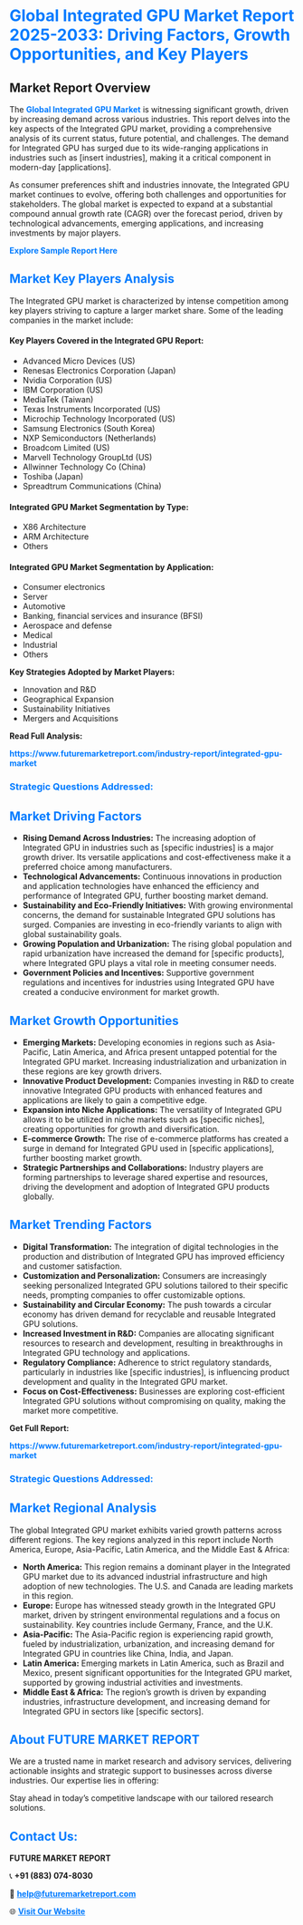 <h1 style="color: #007BFF;">Global Integrated GPU Market Report 2025-2033: Driving Factors, Growth Opportunities, and Key Players</h1>

<section id="overview">
<h2>Market Report Overview</h2>
<p>The <a href="https://www.futuremarketreport.com/industry-report/integrated-gpu-market" style="color: #007BFF; text-decoration: none;"><strong>Global Integrated GPU Market</strong></a> is witnessing significant growth, driven by increasing demand across various industries. This report delves into the key aspects of the Integrated GPU market, providing a comprehensive analysis of its current status, future potential, and challenges. The demand for Integrated GPU has surged due to its wide-ranging applications in industries such as [insert industries], making it a critical component in modern-day [applications].</p>
<p>As consumer preferences shift and industries innovate, the Integrated GPU market continues to evolve, offering both challenges and opportunities for stakeholders. The global market is expected to expand at a substantial compound annual growth rate (CAGR) over the forecast period, driven by technological advancements, emerging applications, and increasing investments by major players.</p>
</section>

<section id="overview">
<p><a href="https://www.futuremarketreport.com/request-sample/reportId=75786" style="color: #007BFF; text-decoration: none;"><strong>Explore Sample Report Here</strong></a></p>
</section>

<section id="key-players">
<h2 style="color: #007BFF;">Market Key Players Analysis</h2>
<p>The Integrated GPU market is characterized by intense competition among key players striving to capture a larger market share. Some of the leading companies in the market include:</p>
<h4>Key Players Covered in the Integrated GPU Report:</h4>
<ul><li>Advanced Micro Devices (US)</li><li>Renesas Electronics Corporation (Japan)</li><li>Nvidia Corporation (US)</li><li>IBM Corporation (US)</li><li>MediaTek (Taiwan)</li><li>Texas Instruments Incorporated (US)</li><li>Microchip Technology Incorporated (US)</li><li>Samsung Electronics (South Korea)</li><li>NXP Semiconductors (Netherlands)</li><li>Broadcom Limited (US)</li><li>Marvell Technology GroupLtd (US)</li><li>Allwinner Technology Co (China)</li><li>Toshiba (Japan)</li><li>Spreadtrum Communications (China)</li></ul>
<h4>Integrated GPU Market Segmentation by Type:</h4>
<ul><li>X86 Architecture</li><li>ARM Architecture</li><li>Others</li></ul>

<h4>Integrated GPU Market Segmentation by Application:</h4>
<ul><li>Consumer electronics</li><li>Server</li><li>Automotive</li><li>Banking, financial services and insurance (BFSI)</li><li>Aerospace and defense</li><li>Medical</li><li>Industrial</li><li>Others</li></ul>
<p><strong>Key Strategies Adopted by Market Players:</strong></p>
<ul>
<li>Innovation and R&D</li>
<li>Geographical Expansion</li>
<li>Sustainability Initiatives</li>
<li>Mergers and Acquisitions</li>
</ul>
</section>

<section>
<p><strong>Read Full Analysis: </strong></p><a href="https://www.futuremarketreport.com/industry-report/integrated-gpu-market" style="color: #007BFF; text-decoration: none;"><strong>https://www.futuremarketreport.com/industry-report/integrated-gpu-market</strong></a>
<h3 style="color: #007BFF;">Strategic Questions Addressed:</h3>
</section>

<section id="driving-factors">
<h2 style="color: #007BFF;">Market Driving Factors</h2>
<ul>
<li><strong>Rising Demand Across Industries:</strong> The increasing adoption of Integrated GPU in industries such as [specific industries] is a major growth driver. Its versatile applications and cost-effectiveness make it a preferred choice among manufacturers.</li>
<li><strong>Technological Advancements:</strong> Continuous innovations in production and application technologies have enhanced the efficiency and performance of Integrated GPU, further boosting market demand.</li>
<li><strong>Sustainability and Eco-Friendly Initiatives:</strong> With growing environmental concerns, the demand for sustainable Integrated GPU solutions has surged. Companies are investing in eco-friendly variants to align with global sustainability goals.</li>
<li><strong>Growing Population and Urbanization:</strong> The rising global population and rapid urbanization have increased the demand for [specific products], where Integrated GPU plays a vital role in meeting consumer needs.</li>
<li><strong>Government Policies and Incentives:</strong> Supportive government regulations and incentives for industries using Integrated GPU have created a conducive environment for market growth.</li>
</ul>
</section>

<section id="growth-opportunities">
<h2 style="color: #007BFF;">Market Growth Opportunities</h2>
<ul>
<li><strong>Emerging Markets:</strong> Developing economies in regions such as Asia-Pacific, Latin America, and Africa present untapped potential for the Integrated GPU market. Increasing industrialization and urbanization in these regions are key growth drivers.</li>
<li><strong>Innovative Product Development:</strong> Companies investing in R&D to create innovative Integrated GPU products with enhanced features and applications are likely to gain a competitive edge.</li>
<li><strong>Expansion into Niche Applications:</strong> The versatility of Integrated GPU allows it to be utilized in niche markets such as [specific niches], creating opportunities for growth and diversification.</li>
<li><strong>E-commerce Growth:</strong> The rise of e-commerce platforms has created a surge in demand for Integrated GPU used in [specific applications], further boosting market growth.</li>
<li><strong>Strategic Partnerships and Collaborations:</strong> Industry players are forming partnerships to leverage shared expertise and resources, driving the development and adoption of Integrated GPU products globally.</li>
</ul>
</section>

<section id="trending-factors">
<h2 style="color: #007BFF;">Market Trending Factors</h2>
<ul>
<li><strong>Digital Transformation:</strong> The integration of digital technologies in the production and distribution of Integrated GPU has improved efficiency and customer satisfaction.</li>
<li><strong>Customization and Personalization:</strong> Consumers are increasingly seeking personalized Integrated GPU solutions tailored to their specific needs, prompting companies to offer customizable options.</li>
<li><strong>Sustainability and Circular Economy:</strong> The push towards a circular economy has driven demand for recyclable and reusable Integrated GPU solutions.</li>
<li><strong>Increased Investment in R&D:</strong> Companies are allocating significant resources to research and development, resulting in breakthroughs in Integrated GPU technology and applications.</li>
<li><strong>Regulatory Compliance:</strong> Adherence to strict regulatory standards, particularly in industries like [specific industries], is influencing product development and quality in the Integrated GPU market.</li>
<li><strong>Focus on Cost-Effectiveness:</strong> Businesses are exploring cost-efficient Integrated GPU solutions without compromising on quality, making the market more competitive.</li>
</ul>
</section>

<section>
<p><strong>Get Full Report: </strong></p><a href="https://www.futuremarketreport.com/industry-report/integrated-gpu-market" style="color: #007BFF; text-decoration: none;"><strong>https://www.futuremarketreport.com/industry-report/integrated-gpu-market</strong></a>
<h3 style="color: #007BFF;">Strategic Questions Addressed:</h3>
</section>


<section id="regional-analysis">
<h2 style="color: #007BFF;">Market Regional Analysis</h2>
<p>The global Integrated GPU market exhibits varied growth patterns across different regions. The key regions analyzed in this report include North America, Europe, Asia-Pacific, Latin America, and the Middle East & Africa:</p>
<ul>
<li><strong>North America:</strong> This region remains a dominant player in the Integrated GPU market due to its advanced industrial infrastructure and high adoption of new technologies. The U.S. and Canada are leading markets in this region.</li>
<li><strong>Europe:</strong> Europe has witnessed steady growth in the Integrated GPU market, driven by stringent environmental regulations and a focus on sustainability. Key countries include Germany, France, and the U.K.</li>
<li><strong>Asia-Pacific:</strong> The Asia-Pacific region is experiencing rapid growth, fueled by industrialization, urbanization, and increasing demand for Integrated GPU in countries like China, India, and Japan.</li>
<li><strong>Latin America:</strong> Emerging markets in Latin America, such as Brazil and Mexico, present significant opportunities for the Integrated GPU market, supported by growing industrial activities and investments.</li>
<li><strong>Middle East & Africa:</strong> The region’s growth is driven by expanding industries, infrastructure development, and increasing demand for Integrated GPU in sectors like [specific sectors].</li>
</ul>
</section>

<footer>
<h2 style="color: #007BFF;">About FUTURE MARKET REPORT</h2>
<p>We are a trusted name in market research and advisory services, delivering actionable insights and strategic support to businesses across diverse industries. Our expertise lies in offering:</p>

<p>Stay ahead in today’s competitive landscape with our tailored research solutions.</p>

<h2 style="color: #007BFF;">Contact Us:</h2>
<p><strong>FUTURE MARKET REPORT</strong></p>
<p>📞 <strong>+91 (883) 074-8030</strong></p>
<p>📧 <strong><a href="mailto:help@futuremarketreport.com" style="color: #007BFF;">help@futuremarketreport.com</a></strong></p>
<p>🌐 <strong><a href="https://www.futuremarketreport.com/" style="color: #007BFF;">Visit Our Website</a></strong></p>
</footer>